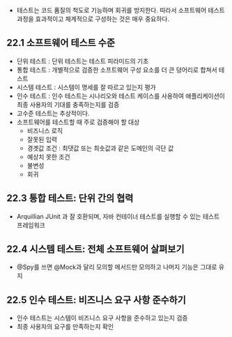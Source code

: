 - 테스트는 코드 품질의 척도로 기능하며 회귀를 방지한다. 따라서 소프트웨어 테스트 과정을 효과적이고 체계적으로 구성하는 것은 매우 중요하다.

## 22.1 소프트웨어 테스트 수준
- 단위 테스트 : 단위 테스트는 테스트 피라미드의 기초
- 통합 테스트 : 개별적으로 검증한 소프트웨어 구성 요소를 더 큰 덩어리로 합쳐서 테스트
- 시스템 테스트 : 시스템이 명세를 잘 따르고 있는지 평가
- 인수 테스트 : 인수 테스트는 시나리오와 테스트 케이스를 사용하여 애플리케이션이 최종 사용자의 기대를 충족하는지를 검증
- 고수준 테스트는 추상적이다.
- 소프트웨어를 테스트할 때 주로 검증해야 할 대상
	- 비즈니스 로직
	- 잘못된 입력
	- 경곗값 조건 : 최댓값 또는 최솟값과 같은 도메인의 극단 값
	- 예상치 못한 조건
	- 불변성
	- 회귀

## 22.3 통합 테스트: 단위 간의 협력
- Arquillian JUnit 과 잘 호환되며, 자바 컨테이너 테스트를 실행할 수 있는 테스트 프레임워크

## 22.4 시스템 테스트: 전체 소프트웨어 살펴보기
- @Spy를 쓰면 @Mock과 달리 모의할 메서드만 모의하고 나머지 기능은 그대로 유지

## 22.5 인수 테스트: 비즈니스 요구 사항 준수하기
- 인수 테스트는 시스템이 비즈니스 요구 사항을 준수하고 있는지 검증
- 최종 사용자의 요구를 만족하는지 확인